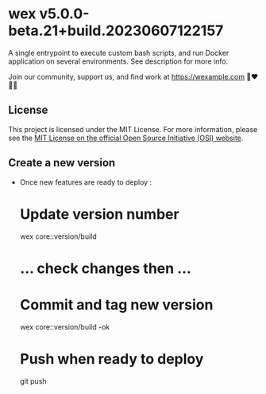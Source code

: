 # wex v5.0.0-beta.21+build.20230607122157

A single entrypoint to execute custom bash scripts, and run Docker application on several environments. See description for more info.

Join our community, support us, and find work at https://wexample.com 🤝❤️👨‍💻

## License

This project is licensed under the MIT License. For more information, please see the [MIT License on the official Open Source Initiative (OSI) website](https://opensource.org/licenses/MIT).

## Create a new version

- Once new features are ready to deploy :


    # Update version number
    wex core::version/build
    # ... check changes then ...
    # Commit and tag new version
    wex core::version/build -ok
    # Push when ready to deploy
    git push
